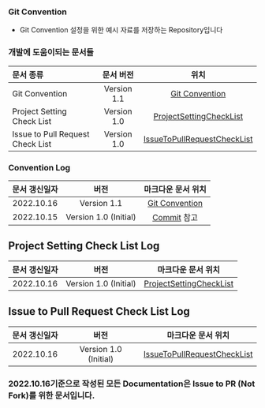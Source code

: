 ### Git Convention

- Git Convention 설정을 위한 예시 자료를 저장하는 Repository입니다
### 개발에 도움이되는 문서들
|문서 종류|문서 버전|위치|
|:---|:---:|:---:|
|Git Convention|Version 1.1|[Git Convention](https://github.com/jeong-hyeonHwang/Git-Convention/blob/develop/Convention.md)|
|Project Setting Check List|Version 1.0|[ProjectSettingCheckList](https://github.com/jeong-hyeonHwang/Git-Convention/blob/develop/ProjectSettingCheckList.md)|
|Issue to Pull Request Check List|Version 1.0|[IssueToPullRequestCheckList](https://github.com/jeong-hyeonHwang/Git-Convention/blob/develop/IssueToPullRequestCheckList.md)|

### Convention Log
|문서 갱신일자|버전|마크다운 문서 위치|
|:---:|:---:|:---:|
|2022.10.16|Version 1.1|[Git Convention](https://github.com/jeong-hyeonHwang/Git-Convention/blob/develop/Convention.md)|
|2022.10.15|Version 1.0 (Initial)|[Commit](https://github.com/jeong-hyeonHwang/Git-Convention/commit/2d1c2285380e0de9ae3f8716659e4365136c8f3a) 참고|

## Project Setting Check List Log
|문서 갱신일자|버전|마크다운 문서 위치|
|:---:|:---:|:---:|
|2022.10.16|Version 1.0 (Initial)|[ProjectSettingCheckList](https://github.com/jeong-hyeonHwang/Git-Convention/blob/develop/ProjectSettingCheckList.md)|

## Issue to Pull Request Check List Log
|문서 갱신일자|버전|마크다운 문서 위치|
|:---:|:---:|:---:|
|2022.10.16|Version 1.0 (Initial)|[IssueToPullRequestCheckList](https://github.com/jeong-hyeonHwang/Git-Convention/blob/develop/IssueToPullRequestCheckList.md)|

### 2022.10.16기준으로 작성된 모든 Documentation은 Issue to PR (Not Fork)를 위한 문서입니다.
